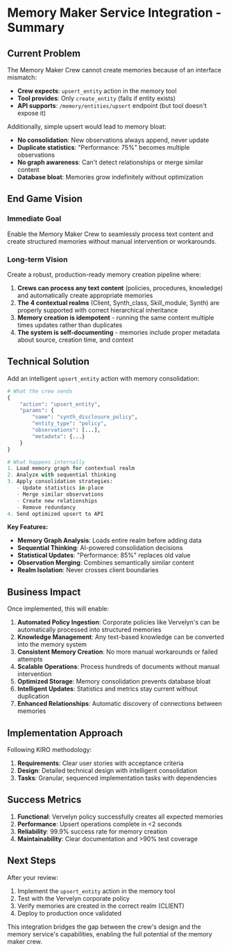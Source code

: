 # Memory Maker Service Integration - Summary

## Current Problem

The Memory Maker Crew cannot create memories because of an interface mismatch:
- **Crew expects**: `upsert_entity` action in the memory tool
- **Tool provides**: Only `create_entity` (fails if entity exists)
- **API supports**: `/memory/entities/upsert` endpoint (but tool doesn't expose it)

Additionally, simple upsert would lead to memory bloat:
- **No consolidation**: New observations always append, never update
- **Duplicate statistics**: "Performance: 75%" becomes multiple observations
- **No graph awareness**: Can't detect relationships or merge similar content
- **Database bloat**: Memories grow indefinitely without optimization

## End Game Vision

### Immediate Goal
Enable the Memory Maker Crew to seamlessly process text content and create structured memories without manual intervention or workarounds.

### Long-term Vision
Create a robust, production-ready memory creation pipeline where:

1. **Crews can process any text content** (policies, procedures, knowledge) and automatically create appropriate memories
2. **The 4 contextual realms** (Client, Synth_class, Skill_module, Synth) are properly supported with correct hierarchical inheritance
3. **Memory creation is idempotent** - running the same content multiple times updates rather than duplicates
4. **The system is self-documenting** - memories include proper metadata about source, creation time, and context

## Technical Solution

Add an intelligent `upsert_entity` action with memory consolidation:

```python
# What the crew sends
{
    "action": "upsert_entity",
    "params": {
        "name": "synth_disclosure_policy",
        "entity_type": "policy",
        "observations": [...],
        "metadata": {...}
    }
}

# What happens internally
1. Load memory graph for contextual realm
2. Analyze with sequential thinking
3. Apply consolidation strategies:
   - Update statistics in-place
   - Merge similar observations
   - Create new relationships
   - Remove redundancy
4. Send optimized upsert to API
```

**Key Features:**
- **Memory Graph Analysis**: Loads entire realm before adding data
- **Sequential Thinking**: AI-powered consolidation decisions
- **Statistical Updates**: "Performance: 85%" replaces old value
- **Observation Merging**: Combines semantically similar content
- **Realm Isolation**: Never crosses client boundaries

## Business Impact

Once implemented, this will enable:

1. **Automated Policy Ingestion**: Corporate policies like Vervelyn's can be automatically processed into structured memories
2. **Knowledge Management**: Any text-based knowledge can be converted into the memory system
3. **Consistent Memory Creation**: No more manual workarounds or failed attempts
4. **Scalable Operations**: Process hundreds of documents without manual intervention
5. **Optimized Storage**: Memory consolidation prevents database bloat
6. **Intelligent Updates**: Statistics and metrics stay current without duplication
7. **Enhanced Relationships**: Automatic discovery of connections between memories

## Implementation Approach

Following KIRO methodology:
1. **Requirements**: Clear user stories with acceptance criteria
2. **Design**: Detailed technical design with intelligent consolidation
3. **Tasks**: Granular, sequenced implementation tasks with dependencies

## Success Metrics

1. **Functional**: Vervelyn policy successfully creates all expected memories
2. **Performance**: Upsert operations complete in <2 seconds
3. **Reliability**: 99.9% success rate for memory creation
4. **Maintainability**: Clear documentation and >90% test coverage

## Next Steps

After your review:
1. Implement the `upsert_entity` action in the memory tool
2. Test with the Vervelyn corporate policy
3. Verify memories are created in the correct realm (CLIENT)
4. Deploy to production once validated

This integration bridges the gap between the crew's design and the memory service's capabilities, enabling the full potential of the memory maker crew.